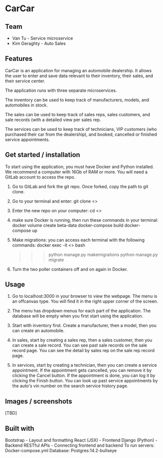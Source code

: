 # CarCar

## Team

- Van Tu - Service microservice
- Kim Geraghty - Auto Sales

## Features

CarCar is an application for managing an automobile dealership. It allows the user to enter and save data relevant to their inventory, their sales, and their service center.

The application runs with three separate microservices.

The inventory can be used to keep track of manufacturers, models, and automobiles in stock.

The sales can be used to keep track of sales reps, sales customers, and sale records (with a detailed view per sales rep.

The services can be used to keep track of technicians, VIP customers (who purchased their car from the dealership), and booked, cancelled or finished service appointments.

## Get started / installation

To start using the application, you must have Docker and Python installed. We recommend a computer with 16Gb of RAM or more. You will need a GitLab account to access the repo.

1. Go to GitLab and fork the git repo. Once forked, copy the path to git clone.

2. Go to your terminal and enter:
   git clone <<git clone path here>>

3. Enter the new repo on your computer:
   cd <<repo name here>>

4. make sure Docker is running, then run these commands in your terminal:
   docker volume create beta-data
   docker-compose build
   docker-compose up

5. Make migrations: you can access each terminal with the following commands:
   docker exec -it <<container name here>> bash

   > > > python manage.py makemigrations
   > > > python manage.py migrate

6. Turn the two poller containers off and on again in Docker.

## Usage

1. Go to localhost:3000 in your browser to view the webpage. The menu is an offcanvas type. You will find it in the right upper corner of the screen.

2. The menu has dropdown menus for each part of the application. The database will be empty when you first start using the application.

3. Start with inventory first. Create a manufacturer, then a model, then you can create an automobile.

4. In sales, start by creating a sales rep, then a sales customer, then you can create a sale record. You can see past sale records on the sale record page. You can see the detail by sales rep on the sale rep record page.

5. In services, start by creating a technician, then you can create a service appointment. If the appointment gets cancelled, you can remove it by clicking the Cancel button. If the appointment is done, you can log it by clicking the Finish button. You can look up past service appointments by the auto's vin number on the search service history page.

## Images / screenshots

[TBD]

## Built with

Bootstrap - Layout and formatting
React (JSX) - Frontend
Django (Python) - Backend
RESTful APIs - Connecting frontend and backend
To run servers: Docker-compose.yml
Database: Postgres:14.2-bullseye
